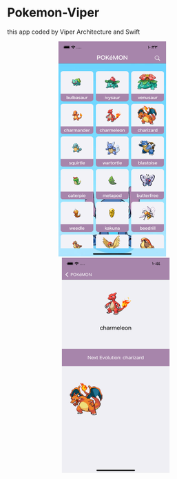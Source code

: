 # Pokemon-Viper


this app coded by Viper Architecture and Swift

<p align="center">
  <img src="https://github.com/SaraESalem/Pokemon-Viper/blob/main/home.png" width="250" height="500" title="home"> &nbsp &nbsp
  <img src="https://github.com/SaraESalem/Pokemon-Viper/blob/main/details.png" width="250" height="500">
</p>
